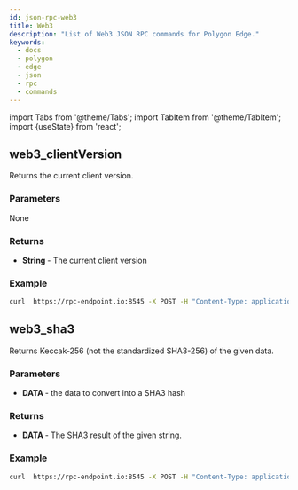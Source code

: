 ```yaml
---
id: json-rpc-web3
title: Web3
description: "List of Web3 JSON RPC commands for Polygon Edge."
keywords:
  - docs
  - polygon
  - edge
  - json
  - rpc
  - commands
---
```

import Tabs from '@theme/Tabs';
import TabItem from '@theme/TabItem';
import {useState} from 'react';

## web3_clientVersion

Returns the current client version.

### Parameters

None

### Returns


*  <b>  String </b> - The current client version

### Example

````bash
curl  https://rpc-endpoint.io:8545 -X POST -H "Content-Type: application/json" --data '{"jsonrpc":"2.0","method":"web3_clientVersion","params":[],"id":1}'
````

## web3_sha3

Returns Keccak-256 (not the standardized SHA3-256) of the given data.

### Parameters

*  <b> DATA </b> - the data to convert into a SHA3 hash

### Returns


*  <b>DATA </b> - The SHA3 result of the given string.

### Example

````bash
curl  https://rpc-endpoint.io:8545 -X POST -H "Content-Type: application/json" --data '{"jsonrpc":"2.0","method":"web3_sha3","params":["0x68656c6c6f20776f726c64"],"id":1}'
````
